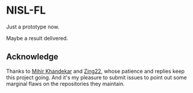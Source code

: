 # NISL-FL

Just a prototype now.

Maybe a result delivered.

## Acknowledge
Thanks to [Mihir Khandekar](https://github.com/mihirkhandekar) and [Zing22](https://github.com/Zing22), 
whose patience and replies keep this project going. And it's my pleasure to submit issues to point out some marginal flaws on the repositories they maintain.
